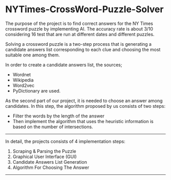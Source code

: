 # NYTimes-CrossWord-Puzzle-Solver

The purpose of the project is to find correct answers for the NY Times crossword puzzle by implementing AI. The accuracy rate is about 3/10 considering 16 test that are run at different dates and different puzzles. 

Solving a crossword puzzle is a two-step process that is generating a candidate answers list corresponding to each clue and choosing the most suitable one among them. 

In order to create a candidate answers list, the sources;
- Wordnet 
- Wikipedia 
- Word2vec 
- PyDictionary are used. 

As the second part of our project, it is needed to choose an answer among candidates. In this step, the algorithm proposed by us consists of two steps:
- Filter the words by the length of the answer
- Then implement the algorithm that uses the heuristic information is based on the number of intersections. 

--- 
In detail, the projects consists of 4 implementation steps:
1. Scraping & Parsing the Puzzle
2. Graphical User Interface (GUI)
3. Candidate Answers List Generation
4. Algorithm For Choosing The Answer

---


